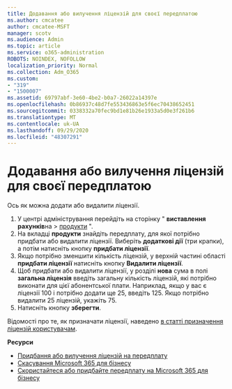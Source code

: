```yaml
---
title: Додавання або вилучення ліцензій для своєї передплатою
ms.author: cmcatee
author: cmcatee-MSFT
manager: scotv
ms.audience: Admin
ms.topic: article
ms.service: o365-administration
ROBOTS: NOINDEX, NOFOLLOW
localization_priority: Normal
ms.collection: Adm_O365
ms.custom:
- "319"
- "1500007"
ms.assetid: 69797abf-3e60-4be2-b0a7-26022a14397e
ms.openlocfilehash: 0b86937c48d7fe553436863e5f6ec70438652451
ms.sourcegitcommit: 0338332a70fec9bd1e81b26e1933a5d0e3f261b6
ms.translationtype: MT
ms.contentlocale: uk-UA
ms.lasthandoff: 09/29/2020
ms.locfileid: "48307291"
---
```

# <a name="add-or-remove-licenses-for-your-subscription"></a>Додавання або вилучення ліцензій для своєї передплатою

Ось як можна додати або видалити ліцензії.
  
1. У центрі адміністрування перейдіть на сторінку " **виставлення рахунків**на  >  [продукти](https://go.microsoft.com/fwlink/p/?linkid=842054) ".
2. На вкладці **продукти** знайдіть передплату, для якої потрібно придбати або видалити ліцензії. Виберіть **додаткові дії** (три крапки), а потім натисніть кнопку **придбати ліцензії**.
3. Якщо потрібно зменшити кількість ліцензій, у верхній частині області **придбати ліцензії** натисніть кнопку **Видалити ліцензії**.
4. Щоб придбати або видалити ліцензії, у розділі **нова** сума в полі **загальна ліцензія** введіть загальну кількість ліцензій, які потрібно виконати для цієї абонентської плати. Наприклад, якщо у вас є ліцензії 100 і потрібно додати ще 25, введіть 125. Якщо потрібно видалити 25 ліцензій, укажіть 75.
5. Натисніть кнопку **зберегти**.

Відомості про те, як призначати ліцензії, наведено [в статті призначення ліцензій користувачам](https://docs.microsoft.com/microsoft-365/admin/manage/assign-licenses-to-users).

**Ресурси**
  
- [Придбання або вилучення ліцензій на передплату](https://docs.microsoft.com/microsoft-365/commerce/licenses/buy-licenses)
- [Скасування Microsoft 365 для бізнесу](https://docs.microsoft.com/microsoft-365/commerce/subscriptions/cancel-your-subscription)
- [Скористайтеся або придбайте передплату на Microsoft 365 для бізнесу](https://docs.microsoft.com/microsoft-365/commerce/try-or-buy-microsoft-365)